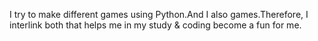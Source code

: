 I try to make different games using Python.And I also games.Therefore, I interlink both that helps me in my study & coding become a fun for me.
